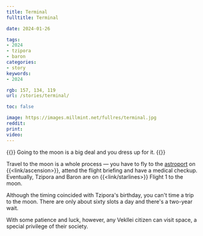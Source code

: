 ```yaml
---
title: Terminal
fulltitle: Terminal

date: 2024-01-26

tags:
- 2024
- tzipora
- baron
categories:
- story
keywords:
- 2024

rgb: 157, 134, 119
url: /stories/terminal/

toc: false

image: https://images.millmint.net/fullres/terminal.jpg
reddit:
print:
video:
---
```

{{<note caption>}}
Going to the moon is a big deal and you dress up for it.
{{</note>}}

Travel to the moon is a whole process — you have to fly to the [astroport](/astroport/) on {{<link/ascension>}}, attend the flight briefing and have a medical checkup. Eventually, Tzipora and Baron are on {{<link/starlines>}} Flight 1 to the moon.

Although the timing coincided with Tzipora's birthday, you can't time a trip to the moon. There are only about sixty slots a day and there's a two-year wait.

With some patience and luck, however, any Vekllei citizen can visit space, a special privilege of their society.